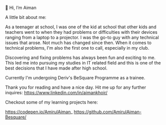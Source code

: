 👋 Hi, I’m Aiman

A little bit about me:

As a teenager at school, I was one of the kid at school that other kids and teachers went to when they had problems or difficulties with their devices ranging from a laptop to a projector. I was the go-to guy with any technical issues that arose. Not much has changed since then. When it comes to technical problems, I'm also the first one to call, especially in my club. 

Discovering and fixing problems has always been fun and exciting to me. This led me into pursuing my studies in IT related field and this is one of the best decisions that I have made after high school.

Currently I'm undergoing Deriv's BeSquare Programme as a trainee.

Thank you for reading and have a nice day. Hit me up for any further inquires:
https://www.linkedin.com/in/aimankhoir/

Checkout some of my learning projects here:

https://codepen.io/AmirulAiman_
https://github.com/AmirulAiman-Besquare/

